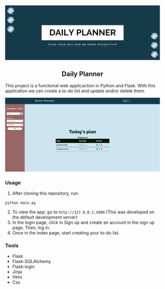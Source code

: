 ![To-do list Banner Image](/website/static/img/Github_header.png)
<h2 align='center'>Daily Planner</h2>

This project is a functional web applicaction in Python and Flask. With this application we can create a to-do list and update and/or delete them.

![To-do list main Image](/website/static/img/daily_planner_app.png)

### Usage

1. After cloning this repository, run:

```
python main.py 
```

2. To view the app: go to `http://127.0.0.1:5000` (This was developed on the default development server)
3. In the login page, click in Sign up and create an account in the sign up page. Then, log in.
4. Once in the index page, start creating your to-do list.
   
### Tools
+ Flask
+ Flask-SQLAlchemy
+ Flask-login
+ Jinja
+ Html
+ Css

